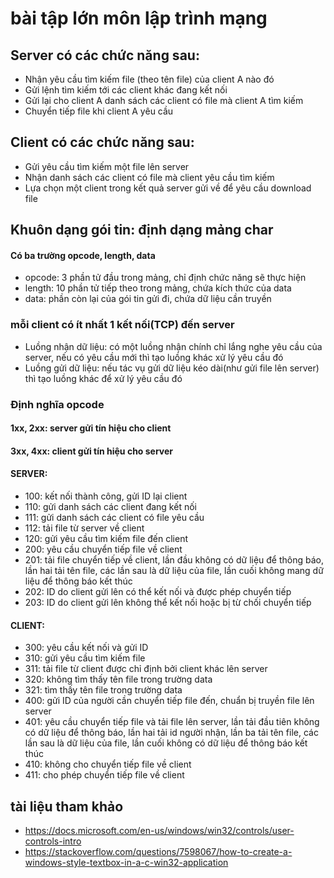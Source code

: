 # bài tập lớn môn lập trình mạng
## Server có các chức năng sau:
- Nhận yêu cầu tìm kiếm file (theo tên file) của client A nào đó
- Gửi lệnh tìm kiếm tới các client khác đang kết nối
- Gửi lại cho client A danh sách các client có file mà client A tìm kiếm
- Chuyển tiếp file khi client A yêu cầu 
## Client có các chức năng sau:
- Gửi yêu cầu tìm kiếm một file lên server
- Nhận danh sách  các client có file mà client yêu cầu tìm kiếm
- Lựa chọn một client trong kết quả server gửi về để yêu cầu download file

## Khuôn dạng gói tin: định dạng mảng char
#### Có ba trường opcode, length, data
- opcode: 3 phần tử đầu trong mảng, chỉ định chức năng sẽ thực hiện
- length: 10 phần tử tiếp theo trong mảng, chứa kích thức của data
- data: phần còn lại của gói tin gửi đi, chứa dữ liệu cần truyền
### mỗi client có ít nhất 1 kết nối(TCP) đến server
- Luồng nhận dữ liệu: có một luồng nhận chính chỉ lắng nghe yêu cầu của server, nếu có yêu cầu mới thì tạo luồng khác xử lý yêu cầu đó
- Luồng gửi dữ liệu: nếu tác vụ gửi dữ liệu kéo dài(như gửi file lên server) thì tạo luồng khác để xử lý yêu cầu đó
### Định nghĩa opcode
#### 1xx, 2xx: server gửi tín hiệu cho client
#### 3xx, 4xx: client gửi tín hiệu cho server
#### SERVER:
- 100: kết nối thành công, gửi ID lại client
- 110: gửi danh sách các client đang kết nối
- 111: gửi danh sách các client có file yêu cầu
- 112: tải file từ server về client
- 120: gửi yêu cầu tìm kiếm file đến client
- 200: yêu cầu chuyển tiếp file về client
- 201: tải file chuyển tiếp về client, lần đầu không có dữ liệu để thông báo, lần hai tải tên file, các lần sau là dữ liệu của file, lần cuối không mang dữ liệu để thông báo kết thúc
- 202: ID do client gửi lên có thể kết nối và được phép chuyển tiếp
- 203: ID do client gửi lên không thể kết nối hoặc bị từ chối chuyển tiếp
#### CLIENT:
- 300: yêu cầu kết nối và gửi ID
- 310: gửi yêu cầu tìm kiếm file
- 311: tải file từ client được chỉ định bởi client khác lên server
- 320: không tìm thấy tên file trong trường data
- 321: tìm thấy tên file trong trường data
- 400: gửi ID của người cần chuyển tiếp file đến, chuẩn bị truyền file lên server
- 401: yêu cầu chuyển tiếp file và tải file lên server, lần tải đầu tiên không có dữ liệu để thông báo, lần hai tải id người nhận, lần ba tải tên file, các lần sau là dữ liệu của file, lần cuối không có dữ liệu
	   để thông báo kết thúc
- 410: không cho chuyển tiếp file về client
- 411: cho phép chuyển tiếp file về client

## tài liệu tham khảo
- https://docs.microsoft.com/en-us/windows/win32/controls/user-controls-intro
- https://stackoverflow.com/questions/7598067/how-to-create-a-windows-style-textbox-in-a-c-win32-application
